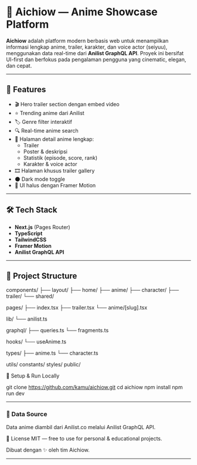 # 🌌 Aichiow — Anime Showcase Platform

**Aichiow** adalah platform modern berbasis web untuk menampilkan informasi lengkap anime, trailer, karakter, dan voice actor (seiyuu), menggunakan data real-time dari **Anilist GraphQL API**. Proyek ini bersifat UI-first dan berfokus pada pengalaman pengguna yang cinematic, elegan, dan cepat.

---

## 🚀 Features

- 🎬 Hero trailer section dengan embed video
- ⭐ Trending anime dari Anilist
- 🏷️ Genre filter interaktif
- 🔍 Real-time anime search
- 📖 Halaman detail anime lengkap:
  - Trailer
  - Poster & deskripsi
  - Statistik (episode, score, rank)
  - Karakter & voice actor
- 🎞️ Halaman khusus trailer gallery
- 🌑 Dark mode toggle
- 💨 UI halus dengan Framer Motion

---

## 🛠️ Tech Stack

- **Next.js** (Pages Router)
- **TypeScript**
- **TailwindCSS**
- **Framer Motion**
- **Anilist GraphQL API**

---

## 📁 Project Structure

components/
  ├── layout/
  ├── home/
  ├── anime/
  ├── character/
  ├── trailer/
  └── shared/

pages/
  ├── index.tsx
  ├── trailer.tsx
  └── anime/[slug].tsx

lib/
  └── anilist.ts

graphql/
  ├── queries.ts
  └── fragments.ts

hooks/
  └── useAnime.ts

types/
  ├── anime.ts
  └── character.ts

utils/
constants/
styles/
public/

🔧 Setup & Run Locally

git clone https://github.com/kamu/aichiow.git
cd aichiow
npm install
npm run dev

---

### 📡 Data Source
Data anime diambil dari Anilist.co melalui Anilist GraphQL API.

📜 License
MIT — free to use for personal & educational projects.

Dibuat dengan ✨ oleh tim Aichiow.

---
